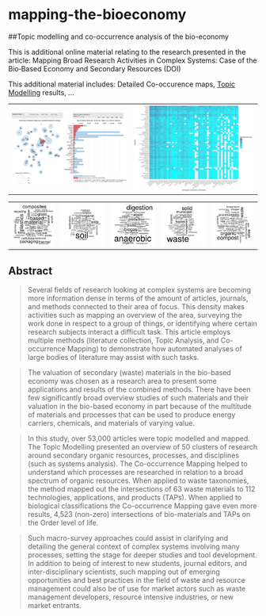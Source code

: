 # mapping-the-bioeconomy
##Topic modelling and co-occurrence analysis of the bio-economy

This is additional online material relating to the research presented in the article:
Mapping Broad Research Activities in Complex Systems: Case of the Bio‐Based Economy and Secondary Resources (DOI)

This additional material includes:
Detailed Co-occurence maps,
[Topic Modelling](http://isdata-org.github.io/mapping-the-bioeconomy/TopicModelling/index.html) results,
...


<table cellspacing="0" cellpadding="0"><tr>
<td><a href="http://isdata-org.github.io/mapping-the-bioeconomy/TopicModelling/index.html"><img src="https://github.com/isdata-org/mapping-the-bioeconomy/raw/master/TopicModelling/Screenshot.png" width="400"></a></td>
<td><a href="./CoOccurrenceMatrices/README.md"><img src="https://github.com/isdata-org/mapping-the-bioeconomy/raw/master/CoOccurrenceMatrices/images/Top50Species.png" width="420"></a></td></tr></table><table cellspacing="0" cellpadding="0"><tr>
<td><a href="http://isdata-org.github.io/mapping-the-bioeconomy/TopicModelling/index.html"><img src="./TopicModelling/TopicWordClouds/Topic_31.png" width=100%></a></td>
<td><a href="http://isdata-org.github.io/mapping-the-bioeconomy/TopicModelling/index.html"><img src="./TopicModelling/TopicWordClouds/Topic_5.png" width=100%></a></td>
<td><a href="http://isdata-org.github.io/mapping-the-bioeconomy/TopicModelling/index.html"><img src="./TopicModelling/TopicWordClouds/Topic_10.png" width=100%></a></td>
<td><a href="http://isdata-org.github.io/mapping-the-bioeconomy/TopicModelling/index.html"><img src="./TopicModelling/TopicWordClouds/Topic_15.png" width=100%></a></td>
<td><a href="http://isdata-org.github.io/mapping-the-bioeconomy/TopicModelling/index.html"><img src="./TopicModelling/TopicWordClouds/Topic_17.png" width=100%></a></td>
</tr></table>

## Abstract
> Several fields of research looking at complex systems are becoming more information dense in terms of the amount of articles, journals, and methods connected to their area of focus. This density makes activities such as mapping an overview of the area, surveying the work done in respect to a group of things, or identifying where certain research subjects interact a difficult task. This article employs multiple methods (literature collection, Topic Analysis, and Co-occurrence Mapping) to demonstrate how automated analyses of large bodies of literature may assist with such tasks.

> The valuation of secondary (waste) materials in the bio-based economy was chosen as a research area to present some applications and results of the combined methods. There have been few significantly broad overview studies of such materials and their valuation in the bio-based economy in part because of the multitude of materials and processes that can be used to produce energy carriers, chemicals, and materials of varying value.

> In this study, over 53,000 articles were topic modelled and mapped. The Topic Modelling presented an overview of 50 clusters of research around secondary organic resources, processes, and disciplines (such as systems analysis). The Co-occurrence Mapping helped to understand which processes are researched in relation to a broad spectrum of organic resources. When applied to waste taxonomies, the method mapped out the intersections of 63 waste materials to 112 technologies, applications, and products (TAPs). When applied to biological classifications the Co-occurrence Mapping gave even more results, 4,523 (non-zero) intersections of bio-materials and TAPs on the Order level of life.

> Such macro-survey approaches could assist in clarifying and detailing the general context of complex systems involving many processes, setting the stage for deeper studies and tool development. In addition to being of interest to new students, journal editors, and inter-disciplinary scientists, such mapping out of emerging opportunities and best practices in the field of waste and resource management could also be of use for market actors such as waste management developers, resource intensive industries, or new market entrants.



